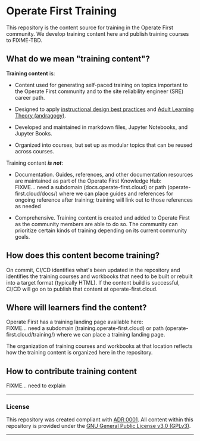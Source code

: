 # Operate First Training

This repository is the content source for training in the Operate First community. We develop training content here and publish training courses to FIXME-TBD.

## What do we mean "training content"?

**Training content** is:

* Content used for generating self-paced training on topics important to the Operate First community and to the site reliability engineer (SRE) career path.

* Designed to apply [instructional design best practices](https://blog.commlabindia.com/elearning-design/instructional-design-best-practices-guide) and [Adult Learning Theory (andragogy)](https://en.wikipedia.org/wiki/Andragogy).

* Developed and maintained in markdown files, Jupyter Notebooks, and Jupyter Books.

* Organized into courses, but set up as modular topics that can be reused across courses.

Training content ***is not***:

* Documentation. Guides, references, and other documentation resources are maintained as part of the Operate First Knowledge Hub:<br/>
FIXME... need a subdomain (docs.operate-first.cloud) or path (operate-first.cloud/docs/) where we can place guides and references for ongoing reference after training; training will link out to those references as needed

* Comprehensive. Training content is created and added to Operate First as the community members are able to do so. The community can prioritize certain kinds of training depending on its current community goals.

## How does this content become training?

On commit, CI/CD identifies what's been updated in the repository and identifies the training courses and workbooks that need to be built or rebuilt into a target format (typically HTML). If the content build is successful, CI/CD will go on to publish that content at operate-first.cloud.

## Where will learners find the content?

Operate First has a training landing page available here:<br/>
FIXME... need a subdomain (training.operate-first.cloud) or path (operate-first.cloud/training/) where we can place a training landing page.

The organization of training courses and workbooks at that location reflects how the training content is organized here in the repository.

## How to contribute training content

FIXME... need to explain


<hr/>

### License

This repository was created compliant with [ADR 0001](https://www.operate-first.cloud/blueprints/blueprint/docs/adr/0001-use-gpl3-as-license.md). All content within this repository is provided under the [GNU General Public License v3.0 (GPLv3)](https://www.gnu.org/licenses/gpl-3.0.en.html).

<hr/>
